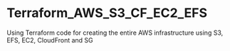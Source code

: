 # Terraform_AWS_S3_CF_EC2_EFS
Using Terraform code for creating the entire AWS infrastructure using S3, EFS, EC2, CloudFront and SG
